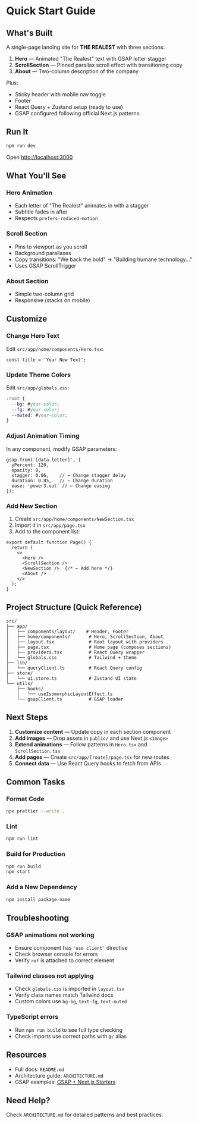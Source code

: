 # Quick Start Guide

## What's Built

A single-page landing site for **THE REALEST** with three sections:

1. **Hero** — Animated "The Realest" text with GSAP letter stagger
2. **ScrollSection** — Pinned parallax scroll effect with transitioning copy
3. **About** — Two-column description of the company

Plus:
- Sticky header with mobile nav toggle
- Footer
- React Query + Zustand setup (ready to use)
- GSAP configured following official Next.js patterns

## Run It

```bash
npm run dev
```

Open [http://localhost:3000](http://localhost:3000)

## What You'll See

### Hero Animation
- Each letter of "The Realest" animates in with a stagger
- Subtitle fades in after
- Respects `prefers-reduced-motion`

### Scroll Section
- Pins to viewport as you scroll
- Background parallaxes
- Copy transitions: "We back the bold" → "Building humane technology..."
- Uses GSAP ScrollTrigger

### About Section
- Simple two-column grid
- Responsive (stacks on mobile)

## Customize

### Change Hero Text
Edit `src/app/home/components/Hero.tsx`:
```tsx
const title = 'Your New Text';
```

### Update Theme Colors
Edit `src/app/globals.css`:
```css
:root {
  --bg: #your-color;
  --fg: #your-color;
  --muted: #your-color;
}
```

### Adjust Animation Timing
In any component, modify GSAP parameters:
```tsx
gsap.from('[data-letter]', {
  yPercent: 120,
  opacity: 0,
  stagger: 0.06,    // ← Change stagger delay
  duration: 0.85,   // ← Change duration
  ease: 'power3.out' // ← Change easing
});
```

### Add New Section
1. Create `src/app/home/components/NewSection.tsx`
2. Import it in `src/app/page.tsx`
3. Add to the component list:
```tsx
export default function Page() {
  return (
    <>
      <Hero />
      <ScrollSection />
      <NewSection />  {/* ← Add here */}
      <About />
    </>
  );
}
```

## Project Structure (Quick Reference)

```
src/
├── app/
│   ├── components/layout/    # Header, Footer
│   ├── home/components/       # Hero, ScrollSection, About
│   ├── layout.tsx             # Root layout with providers
│   ├── page.tsx               # Home page (composes sections)
│   ├── providers.tsx          # React Query wrapper
│   └── globals.css            # Tailwind + theme
├── lib/
│   └── queryClient.ts         # React Query config
├── store/
│   └── ui.store.ts            # Zustand UI state
└── utils/
    ├── hooks/
    │   └── useIsomorphicLayoutEffect.ts
    └── gsapClient.ts          # GSAP loader
```

## Next Steps

1. **Customize content** — Update copy in each section component
2. **Add images** — Drop assets in `public/` and use Next.js `<Image>`
3. **Extend animations** — Follow patterns in `Hero.tsx` and `ScrollSection.tsx`
4. **Add pages** — Create `src/app/[route]/page.tsx` for new routes
5. **Connect data** — Use React Query hooks to fetch from APIs

## Common Tasks

### Format Code
```bash
npx prettier --write .
```

### Lint
```bash
npm run lint
```

### Build for Production
```bash
npm run build
npm start
```

### Add a New Dependency
```bash
npm install package-name
```

## Troubleshooting

### GSAP animations not working
- Ensure component has `'use client'` directive
- Check browser console for errors
- Verify `ref` is attached to correct element

### Tailwind classes not applying
- Check `globals.css` is imported in `layout.tsx`
- Verify class names match Tailwind docs
- Custom colors use `bg-bg`, `text-fg`, `text-muted`

### TypeScript errors
- Run `npm run build` to see full type checking
- Check imports use correct paths with `@/` alias

## Resources

- Full docs: `README.md`
- Architecture guide: `ARCHITECTURE.md`
- GSAP examples: [GSAP + Next.js Starters](https://stackblitz.com/@GSAP-dev/collections/gsap-nextjs-starters)

## Need Help?

Check `ARCHITECTURE.md` for detailed patterns and best practices.

